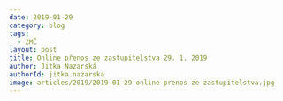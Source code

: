```yaml
---
date: 2019-01-29
category: blog
tags:
  - ZMČ
layout: post
title: Online přenos ze zastupitelstva 29. 1. 2019
author: Jitka Nazarská
authorId: jitka.nazarska
image: articles/2019/2019-01-29-online-prenos-ze-zastupitelstva.jpg
---
```


<div class="fb-video" data-href="https://www.facebook.com/ceska.piratska.strana/videos/537072540145667/?t=0" data-width="600" data-show-text="false"></div>